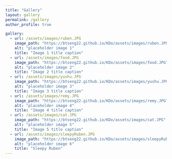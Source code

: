 ```yaml
---
title: "Gallery"
layout: gallery
permalink: /gallery
author_profile: true

gallery:
  - url: /assets/images/ruben.JPG
    image_path: "https://btseng22.github.io/KDo/assets/images/ruben.JPG"
    alt: "placeholder image 1"
    title: "Image 1 title caption"
  - url: /assets/images/food.JPG
    image_path: "https://btseng22.github.io/KDo/assets/images/food.JPG"
    alt: "placeholder image 2"
    title: "Image 2 title caption"
  - url: /assets/images/yushu.JPG
    image_path: "https://btseng22.github.io/KDo/assets/images/yushu.JPG"
    alt: "placeholder image 3"
    title: "Image 3 title caption"
  - url: /assets/images/remy.JPG
    image_path: "https://btseng22.github.io/KDo/assets/images/remy.JPG"
    alt: "placeholder image 4"
    title: "Image 4 title caption"
  - url: /assets/images/cat.JPG
    image_path: "https://btseng22.github.io/KDo/assets/images/cat.JPG"
    alt: "placeholder image 5"
    title: "Image 5 title caption"
  - url: /assets/images/sleepyRuben.JPG
    image_path: "https://btseng22.github.io/KDo/assets/images/sleepyRuben.JPG"
    alt: "placeholder image 6"
    title: "Sleepy Ruben"
---
```

